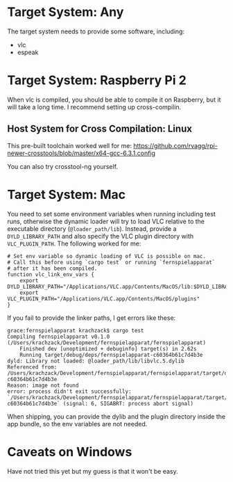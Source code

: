 # Target System: Any
The target system needs to provide some software, including:
* vlc
* espeak

# Target System: Raspberry Pi 2
When vlc is compiled, you should be able to compile it on Raspberry, but it will take a long time.
I recommend setting up cross-compilin.

## Host System for Cross Compilation: Linux
This pre-built toolchain worked well for me: https://github.com/rvagg/rpi-newer-crosstools/blob/master/x64-gcc-6.3.1.config

You can also try crosstool-ng yourself.

# Target System: Mac
You need to set some environment variables when running including test runs, otherwise the dynamic
loader will try to load VLC relative to the executable directory (`@loader_path/lib`). Instead, provide a
`DYLD_LIBRARY_PATH` and also specify the VLC plugin directory with `VLC_PLUGIN_PATH`. The following worked
for me:

    # Set env variable so dynamic loading of VLC is possible on mac.
    # Call this before using `cargo test` or running `fernspielapparat`
    # after it has been compiled.
    function vlc_link_env_vars {
        export DYLD_LIBRARY_PATH="/Applications/VLC.app/Contents/MacOS/lib:$DYLD_LIBRARY_PATH"
        export VLC_PLUGIN_PATH="/Applications/VLC.app/Contents/MacOS/plugins"
    }

If you fail to provide the linker paths, I get errors like these:

    grace:fernspielapparat krachzack$ cargo test
    Compiling fernspielapparat v0.1.0 (/Users/krachzack/Development/fernspielapparat/fernspielapparat)
        Finished dev [unoptimized + debuginfo] target(s) in 2.62s
        Running target/debug/deps/fernspielapparat-c60364b61c7d4b3e
    dyld: Library not loaded: @loader_path/lib/libvlc.5.dylib
    Referenced from: /Users/krachzack/Development/fernspielapparat/fernspielapparat/target/debug/deps/fernspielapparat-c60364b61c7d4b3e
    Reason: image not found
    error: process didn't exit successfully: `/Users/krachzack/Development/fernspielapparat/fernspielapparat/target/debug/deps/fernspielapparat-c60364b61c7d4b3e` (signal: 6, SIGABRT: process abort signal)

When shipping, you can provide the dylib and the plugin directory inside the app bundle, so the
env variables are not needed.

# Caveats on Windows
Have not tried this yet but my guess is that it won't be easy.

